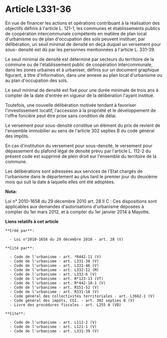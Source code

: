 # Article L331-36

En vue de financer les actions et opérations contribuant à la réalisation des objectifs définis à l'article L. 121-1, les
communes et établissements publics de coopération intercommunale compétents en matière de plan local d'urbanisme ou de plan
d'occupation des sols peuvent instituer, par délibération, un seuil minimal de densité en deçà duquel un versement pour sous-
densité est dû par les personnes mentionnées à l'article L. 331-39. 

Le seuil minimal de densité est déterminé par secteurs du territoire de la commune ou de l'établissement public de
coopération intercommunale, dans les zones urbaines et à urbaniser, définis sur un document graphique figurant, à titre
d'information, dans une annexe au plan local d'urbanisme ou au plan d'occupation des sols. 

Le seuil minimal de densité est fixé pour une durée minimale de trois ans à compter de la date d'entrée en vigueur de la
délibération l'ayant institué. 

Toutefois, une nouvelle délibération motivée tendant à favoriser l'investissement locatif, l'accession à la propriété et le
développement de l'offre foncière peut être prise sans condition de délai. 

Le versement pour sous-densité constitue un élément du prix de revient de l'ensemble immobilier au sens de l'article 302
septies B du code général des impôts. 

En cas d'institution du versement pour sous-densité, le versement pour dépassement du plafond légal de densité prévu par
l'article L. 112-2 du présent code est supprimé de plein droit sur l'ensemble du territoire de la commune. 

Les délibérations sont adressées aux services de l'Etat chargés de l'urbanisme dans le département au plus tard le premier
jour du deuxième mois qui suit la date à laquelle elles ont été adoptées.

**Nota:**

Loi n° 2010-1658 du 29 décembre 2010 art. 28 II C : Ces dispositions sont applicables aux demandes d'autorisations
d'urbanisme déposées à compter du 1er mars 2012, et à compter du 1er janvier 2014 à Mayotte.

**Liens relatifs à cet article**

	**Créé par**:

	  - Loi n°2010-1658 du 29 décembre 2010 - art. 28 (V)

	**Cité par**:

	  - Code de l'urbanisme - art. *R442-11 (V)
	  - Code de l'urbanisme - art. L331-38 (V)
	  - Code de l'urbanisme - art. L331-46 (V)
	  - Code de l'urbanisme - art. L332-12 (M)
	  - Code de l'urbanisme - art. L332-6 (V)
	  - Code de l'urbanisme - art. R*123-13 (VT)
	  - Code de l'urbanisme - art. R*442-10-1 (V)
	  - Code de l'urbanisme - art. R151-52 (V)
	  - Code de l'urbanisme - art. R331-18 (V)
	  - Code général des collectivités territoriales - art. L3662-1 (V)
	  - Code général des impôts, CGI. - art. 302 septies B (V)
	  - Livre des procédures fiscales - art. L255 A (VD)

	**Cite**:

	  - Code de l'urbanisme - art. L112-2 (V)
	  - Code de l'urbanisme - art. L121-1 (V)
	  - Code de l'urbanisme - art. L331-39 (V)
